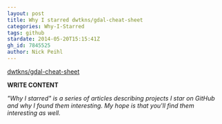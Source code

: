 ```yaml
---
layout: post
title: Why I starred dwtkns/gdal-cheat-sheet
categories: Why-I-Starred
tags: github
stardate: 2014-05-20T15:15:41Z
gh_id: 7845525
author: Nick Peihl
---
```


[dwtkns/gdal-cheat-sheet](https://github.com/dwtkns/gdal-cheat-sheet)

**WRITE CONTENT**

*"Why I starred" is a series of articles describing projects I star on GitHub and why I found them interesting. My hope is that you'll find them interesting as well.*

